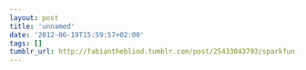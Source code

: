 ```yaml
---
layout: post
title: 'unnamed'
date: '2012-06-19T15:59:57+02:00'
tags: []
tumblr_url: http://fabiantheblind.tumblr.com/post/25433043793/sparkfun-protosnap-minibot-quick-start-with-mike
---
```


